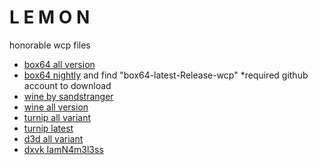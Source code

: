 # L E M O N

honorable wcp files
- [box64 all version](https://github.com/ajay9634/Ajay-prefix/releases/tag/Box64_wcp)
- [box64 nightly](https://github.com/ptitSeb/box64/actions) and find "box64-latest-Release-wcp" *required github account to download
- [wine by sandstranger](https://github.com/sandstranger/wine-custom/releases)
- [wine all version](https://github.com/ajay9634/Ajay-prefix/releases/tag/Wine_wcp)
- [turnip all variant](https://github.com/ajay9634/Ajay-prefix/releases/tag/Graphics_driver)
- [turnip latest](https://github.com/K11MCH1/WinlatorTurnipDrivers/releases)
- [d3d all variant](https://github.com/ajay9634/Ajay-prefix/releases/tag/D3d_wcp)
- [dxvk IamN4m3l3ss](https://github.com/IamN4m3l3ss/DXVK-wcp/releases)
